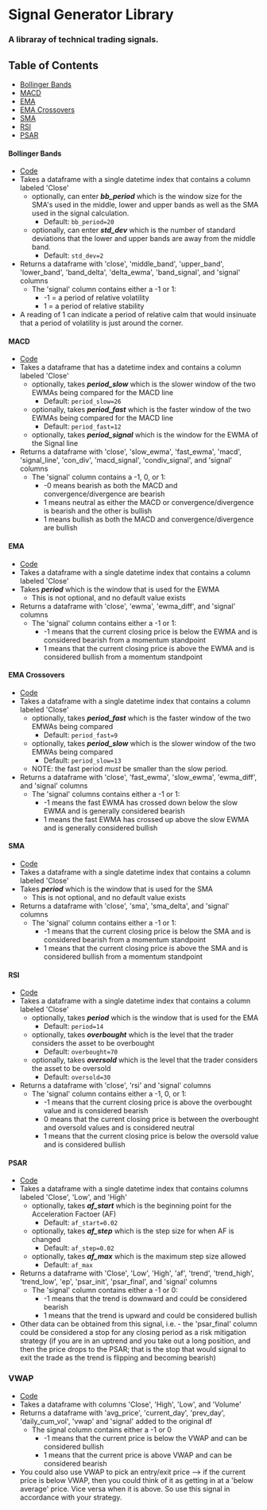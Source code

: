 # Signal Generator Library
### A libraray of technical trading signals.

## Table of Contents
* [Bollinger Bands](#Bollinger-Bands)
* [MACD](#MACD)
* [EMA](#EMA)
* [EMA Crossovers](#EMA-Crossovers)
* [SMA](#SMA)
* [RSI](#RSI)
* [PSAR](#PSAR)

#### Bollinger Bands
* [Code](signals/signals/signals.py#Bollinger-Bands)
* Takes a dataframe with a single datetime index that contains a column labeled 'Close'
    * optionally, can enter ***bb_period*** which is the window size for the SMA's used in the middle, lower and upper bands as well as the SMA used in the signal calculation.  
        * Default: `bb_period=20`
    * optionally, can enter ***std_dev*** which is the number of standard deviations that the lower and upper bands are away from the middle band.  
        * Default: `std_dev=2`
* Returns a dataframe with 'close', 'middle_band', 'upper_band', 'lower_band', 'band_delta', 'delta_ewma', 'band_signal', and 'signal' columns 
    * The 'signal' column contains either a -1 or 1:
        * -1 = a period of relative volatility
        * 1 = a period of relative stability
* A reading of 1 can indicate a period of relative calm that would insinuate that a period of volatility is just around the corner.

#### MACD
* [Code](signals/signals.py#MACD)
* Takes a dataframe that has a datetime index and contains a column labeled 'Close'
    * optionally, takes ***period_slow*** which is the slower window of the two EWMAs being compared for the MACD line
        * Default: `period_slow=26`
    * optionally, takes ***period_fast*** which is the faster window of the two EWMAs being compared for the MACD line
        * Default: `period_fast=12`
    * optionally, takes ***period_signal*** which is the window for the EWMA of the Signal line
* Returns a dataframe with 'close', 'slow_ewma', 'fast_ewma', 'macd', 'signal_line', 'con_div', 'macd_signal', 'condiv_signal', and 'signal' columns
    * The 'signal' column contains a -1, 0, or 1:
        * -0 means bearish as both the MACD and convergence/divergence are bearish
        * 1 means neutral as either the MACD or convergence/divergence is bearish and the other is bullish
        * 1 means bullish as both the MACD and convergence/divergence are bullish

#### EMA
* [Code](signals/signals.py#Exponential-Weighted-Moving-Average)
* Takes a dataframe with a single datetime index that contains a column labeled 'Close'
* Takes ***period*** which is the window that is used for the EWMA
    * This is not optional, and no default value exists
* Returns a dataframe with 'close', 'ewma', 'ewma_diff', and 'signal' columns
    * The 'signal' column contains either a -1 or 1:
        * -1 means that the current closing price is below the EWMA and is considered bearish from a momentum standpoint
        * 1 means that the current closing price is above the EWMA and is considered bullish from a momentum standpoint

#### EMA Crossovers
* [Code](signals/signals.py#Exponential-Weighted-Moving-Average-Crossover-Indicator)
* Takes a dataframe with a single datetime index that contains a column labeled 'Close'
    * optionally, takes ***period_fast*** which is the faster window of the two EMWAs being compared
        * Default: `period_fast=9`
    * optionally, takes ***period_slow*** which is the slower window of the two EMWAs being compared
        * Default: `period_slow=13`
    * NOTE: the fast period *must* be smaller than the slow period.
* Returns a dataframe with 'close', 'fast_ewma', 'slow_ewma', 'ewma_diff', and 'signal' columns
    * The 'signal' columns contains either a -1 or 1:
        * -1 means the fast EWMA has crossed down below the slow EWMA and is generally considered bearish
        * 1 means the fast EWMA has crossed up above the slow EWMA and is generally considered bullish

#### SMA
* [Code](signals/signals.py#SMA)
* Takes a dataframe with a single datetime index that contains a column labeled 'Close'
* Takes ***period*** which is the window that is used for the SMA
    * This is not optional, and no default value exists
* Returns a dataframe with 'close', 'sma', 'sma_delta', and 'signal' columns
    * The 'signal' column contains either a -1 or 1:
        * -1 means that the current closing price is below the SMA and is considered bearish from a momentum standpoint
        * 1 means that the current closing price is above the SMA and is considered bullish from a momentum standpoint

#### RSI
* [Code](signals/signals.py#RSI)
* Takes a dataframe with a single datetime index that contains a column labeled 'Close'
    * optionally, takes ***period*** which is the window that is used for the EMA
        * Default: `period=14`
    * optionally, takes ***overbought*** which is the level that the trader considers the asset to be overbought
        * Default: `overbought=70`
    * optionally, takes ***oversold*** which is the level that the trader considers the asset to be oversold
        * Default: `oversold=30`
* Returns a dataframe with 'close', 'rsi' and 'signal' columns
    * The 'signal' column contains either a -1, 0, or 1:
        * -1 means that the current closing price is above the overbought value and is considered bearish
        * 0 means that the current closing price is between the overbought and oversold values and is considered neutral
        * 1 means that the current closing price is below the oversold value and is considered bullish

#### PSAR
* [Code](signals/signals.py#PSAR)
* Takes a dataframe with a single datetime index that contains columns labeled 'Close', 'Low', and 'High'
    * optionally, takes ***af_start*** which is the beginning point for the Acceleration Factoer (AF)
        * Default: `af_start=0.02`
    * optionally, takes ***af_step*** which is the step size for when AF is changed
        * Default: `af_step=0.02`
    * optionally, takes ***af_max*** which is the maximum step size allowed
        * Default: `af_max`
* Returns a dataframe with 'Close', 'Low', 'High', 'af', 'trend', 'trend_high', 'trend_low', 'ep', 'psar_init', 'psar_final', and 'signal' columns
    * The 'signal' column contains either a -1 or 0:
        * -1 means that the trend is downward and could be considered bearish
        * 1 means that the trend is upward and could be considered bullish
* Other data can be obtained from this signal, i.e. - the 'psar_final' column could be considered a stop for any closing period as a risk mitigation strategy (if you are in an uptrend and you take out a long position, and then the price drops to the PSAR; that is the stop that would signal to exit the trade as the trend is flipping and becoming bearish)

### VWAP
* [Code](signals/signals.py#VWAP)
* Takes a dataframe with columns 'Close', 'High', 'Low', and 'Volume'
* Returns a dataframe with 'avg_price', 'current_day', 'prev_day', 'daily_cum_vol', 'vwap' and 'signal' added to the original df
    * The signal column contains either a -1 or 0
        * -1 means that the current price is below the VWAP and can be considered bullish
        * 1 means that the current price is above VWAP and can be considered bearish
* You could also use VWAP to pick an entry/exit price --> if the current price is below VWAP, then you could think of it as getting in at a 'below average' price.  Vice versa when it is above.  So use this signal in accordance with your strategy.

